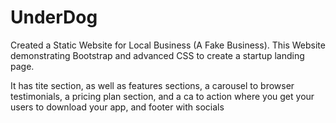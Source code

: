 # UnderDog

Created a Static Website for Local Business (A Fake Business).
This Website demonstrating Bootstrap and advanced CSS to create a startup landing page.

It has tite section, as well as features sections, a carousel to browser testimonials, a pricing plan section, and a ca to action where you get your users to download your app, and footer with socials
